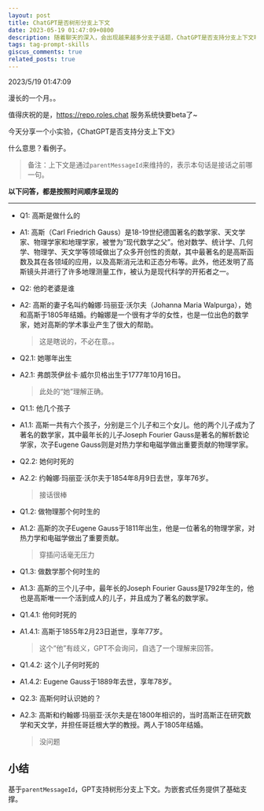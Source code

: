 ```yaml
---
layout: post
title: ChatGPT是否树形分支上下文
date: 2023-05-19 01:47:09+0800
description: 随着聊天的深入，会出现越来越多分支子话题，ChatGPT是否支持分支上下文呢？实验揭晓。
tags: tag-prompt-skills
giscus_comments: true
related_posts: true
---
```


2023/5/19 01:47:09

漫长的一个月。。

值得庆祝的是，https://repo.roles.chat 服务系统快要beta了~

今天分享一个小实验，《ChatGPT是否支持分支上下文》

什么意思？看例子。
> 备注：上下文是通过`parentMessageId`来维持的，表示本句话是接话之前哪一句。

**以下问答，都是按照时间顺序呈现的**

-----

- Q1: 高斯是做什么的
- A1: 高斯（Carl Friedrich Gauss）是18-19世纪德国著名的数学家、天文学家、物理学家和地理学家，被誉为“现代数学之父”。他对数学、统计学、几何学、物理学、天文学等领域做出了众多开创性的贡献，其中最著名的是高斯函数及其在各领域的应用，以及高斯消元法和正态分布等。此外，他还发明了高斯镜头并进行了许多地理测量工作，被认为是现代科学的开拓者之一。

- Q2: 他的老婆是谁
- A2: 高斯的妻子名叫约翰娜·玛丽亚·沃尔夫（Johanna Maria Walpurga），她和高斯于1805年结婚。约翰娜是一个很有才华的女性，也是一位出色的数学家，她对高斯的学术事业产生了很大的帮助。
  > 这是瞎说的，不必在意。。

- Q2.1: 她哪年出生
- A2.1: 弗朗茨伊丝卡·威尔贝格出生于1777年10月16日。
  > 此处的“她”理解正确。

- Q1.1: 他几个孩子
- A1.1: 高斯一共有六个孩子，分别是三个儿子和三个女儿。他的两个儿子成为了著名的数学家，其中最年长的儿子Joseph Fourier Gauss是著名的解析数论学家，次子Eugene Gauss则是对热力学和电磁学做出重要贡献的物理学家。

- Q2.2: 她何时死的
- A2.2: 约翰娜·玛丽亚·沃尔夫于1854年8月9日去世，享年76岁。
  > 接话很棒

- Q1.2: 做物理那个何时生的
- A1.2: 高斯的次子Eugene Gauss于1811年出生，他是一位著名的物理学家，对热力学和电磁学做出了重要贡献。
  > 穿插问话毫无压力

- Q1.3: 做数学那个何时生的
- A1.3: 高斯的三个儿子中，最年长的Joseph Fourier Gauss是1792年生的，他也是高斯唯一一个活到成人的儿子，并且成为了著名的数学家。

- Q1.4.1: 他何时死的
- A1.4.1: 高斯于1855年2月23日逝世，享年77岁。
  > 这个“他”有歧义，GPT不会询问，自选了一个理解来回答。

- Q1.4.2: 这个儿子何时死的
- A1.4.2: Eugene Gauss于1889年去世，享年78岁。

- Q2.3: 高斯何时认识她的？
- A2.3: 高斯和约翰娜·玛丽亚·沃尔夫是在1800年相识的，当时高斯正在研究数学和天文学，并担任哥廷根大学的教授。两人于1805年结婚。
  > 没问题

## 小结

基于`parentMessageId`，GPT支持树形分支上下文。为嵌套式任务提供了基础支撑。
